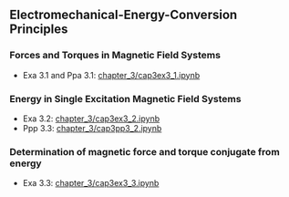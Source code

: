 ## Electromechanical-Energy-Conversion Principles
### Forces and Torques in Magnetic Field Systems

* Exa 3.1 and Ppa 3.1: [chapter_3/cap3ex3_1.ipynb](cap3ex3_1.ipynb)

### Energy in Single Excitation Magnetic Field Systems
* Exa 3.2: [chapter_3/cap3ex3_2.ipynb](cap3ex3_2.ipynb)
* Ppp 3.3: [chapter_3/cap3pp3_2.ipynb](cap3pp3_2.ipynb)

### Determination of magnetic force and torque conjugate from energy
* Exa 3.3: [chapter_3/cap3ex3_3.ipynb](cap3ex3_3.ipynb)
